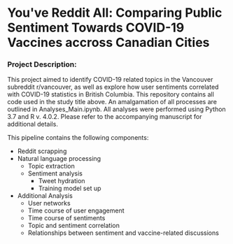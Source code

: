 # You've Reddit All: Comparing Public Sentiment Towards COVID-19 Vaccines accross Canadian Cities

### Project Description:
This project aimed to identify COVID-19 related topics in the Vancouver subreddit r/vancouver, as well as explore how user sentiments correlated with COVID-19 statistics in British Columbia. This repository contains all code used in the study title above. An amalgamation of all processes are outlined in Analyses_Main.ipynb. All analyses were performed using Python 3.7 and R v. 4.0.2. Please refer to the accompanying manuscript for additional details. 

This pipeline contains the following components:
* Reddit scrapping
* Natural language processing
  * Topic extraction 
  * Sentiment analysis
    * Tweet hydration 
    * Training model set up
* Additional Analysis
  * User networks 
  * Time course of user engagement
  * Time course of sentiments
  * Topic and sentiment correlation
  * Relationships between sentiment and vaccine-related discussions
   


